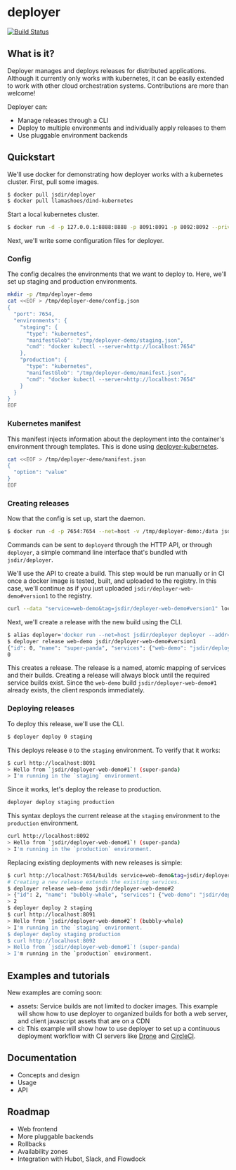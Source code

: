 deployer
========

[![Build Status](https://img.shields.io/circleci/project/jsdir/deployer.svg)](https://circleci.com/gh/jsdir/deployer)

## What is it?

Deployer manages and deploys releases for distributed applications. Although it currently only works with kubernetes, it can be easily extended to work with other cloud orchestration systems. Contributions are more than welcome!

Deployer can:

- Manage releases through a CLI
- Deploy to multiple environments and individually apply releases to them
- Use pluggable environment backends

## Quickstart

We'll use docker for demonstrating how deployer works with a kubernetes cluster. First, pull some images.

```bash
$ docker pull jsdir/deployer
$ docker pull llamashoes/dind-kubernetes
```

Start a local kubernetes cluster.

```bash
$ docker run -d -p 127.0.0.1:8888:8888 -p 8091:8091 -p 8092:8092 --privileged llamashoes/dind-kubernetes
```

Next, we'll write some configuration files for deployer.

### Config

The config decalres the environments that we want to deploy to. Here, we'll set up staging and production environments.

```bash
mkdir -p /tmp/deployer-demo
cat <<EOF > /tmp/deployer-demo/config.json
{
  "port": 7654,
  "environments": {
    "staging": {
      "type": "kubernetes",
      "manifestGlob": "/tmp/deployer-demo/staging.json",
      "cmd": "docker kubectl --server=http://localhost:7654"
    },
    "production": {
      "type": "kubernetes",
      "manifestGlob": "/tmp/deployer-demo/manifest.json",
      "cmd": "docker kubectl --server=http://localhost:7654"
    }
  }
}
EOF
```

### Kubernetes manifest

This manifest injects information about the deployment into the container's environment through templates. This is done using [deployer-kubernetes](https://github.com/jsdir/deployer-kubernetes).

```bash
cat <<EOF > /tmp/deployer-demo/manifest.json
{
  "option": "value"
}
EOF
```

### Creating releases

Now that the config is set up, start the daemon.

```bash
$ docker run -d -p 7654:7654 --net=host -v /tmp/deployer-demo:/data jsdir/deployer deployerd --config /data/config.json
```

Commands can be sent to `deployerd` through the HTTP API, or through `deployer`, a simple command line interface that's bundled with `jsdir/deployer`.

We'll use the API to create a build. This step would be run manually or in CI once a docker image is tested, built, and uploaded to the registry. In this case, we'll continue as if you just uploaded `jsdir/deployer-web-demo#version1` to the registry.

```bash
curl --data "service=web-demo&tag=jsdir/deployer-web-demo#version1" localhost:7654/builds
```

Next, we'll create a release with the new build using the CLI.

```bash
$ alias deployer='docker run --net=host jsdir/deployer deployer --addr="http://localhost:7654"'
$ deployer release web-demo jsdir/deployer-web-demo#version1
{"id": 0, "name": "super-panda", "services": {"web-demo": "jsdir/deployer-web-demo#version1"}}
0
```

This creates a release. The release is a named, atomic mapping of services and their builds. Creating a release will always block until the required service builds exist. Since the
`web-demo` build `jsdir/deployer-web-demo#1` already exists, the client responds immediately.

### Deploying releases

To deploy this release, we'll use the CLI.

```bash
$ deployer deploy 0 staging
```

This deploys release `0` to the `staging` environment. To verify that it works:

```bash
$ curl http://localhost:8091
> Hello from `jsdir/deployer-web-demo#1`! (super-panda)
> I'm running in the `staging` environment.
```

Since it works, let's deploy the release to production.

```bash
deployer deploy staging production
```

This syntax deploys the current release at the `staging` environment to the `production` environment.

```bash
curl http://localhost:8092
> Hello from `jsdir/deployer-web-demo#1`! (super-panda)
> I'm running in the `production` environment.
```

Replacing existing deployments with new releases is simple:

```bash
$ curl http://localhost:7654/builds service=web-demo&tag=jsdir/deployer-web-demo#2
# Creating a new release extends the existing services.
$ deployer release web-demo jsdir/deployer-web-demo#2
> {"id": 2, "name": "bubbly-whale", "services": {"web-demo": "jsdir/deployer-web-demo#2"}}
> 2
$ deployer deploy 2 staging
$ curl http://localhost:8091
> Hello from `jsdir/deployer-web-demo#2`! (bubbly-whale)
> I'm running in the `staging` environment.
$ deployer deploy staging production
$ curl http://localhost:8092
> Hello from `jsdir/deployer-web-demo#1`! (super-panda)
> I'm running in the `production` environment.
```

## Examples and tutorials

New examples are coming soon:

- assets: Service builds are not limited to docker images. This example will show how to use deployer to organized builds for both a web server, and client javascript assets that are on a CDN
- ci: This example will show how to use deployer to set up a continuous deployment workflow with CI servers like [Drone](https://github.com/drone/drone) and [CircleCI](https://circleci.com).

## Documentation

- Concepts and design
- Usage
- API

## Roadmap

- Web frontend
- More pluggable backends
- Rollbacks
- Availability zones
- Integration with Hubot, Slack, and Flowdock

